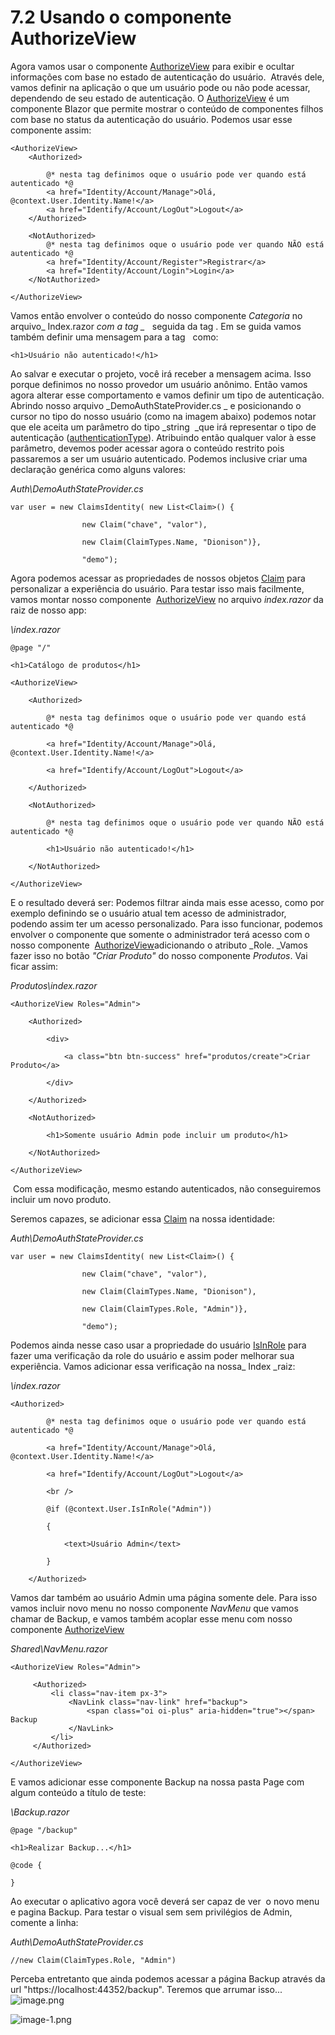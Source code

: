 # 7.2 Usando o componente AuthorizeView

Agora vamos usar o componente [AuthorizeView](https://docs.microsoft.com/pt-br/dotnet/api/microsoft.aspnetcore.components.authorization.authorizeview?view=aspnetcore-5.0) para exibir e ocultar  informações com base no estado de autenticação do usuário.  Através dele, vamos definir na aplicação o que um usuário pode ou não pode acessar, dependendo de seu estado de autenticação. O [AuthorizeView](https://docs.microsoft.com/pt-br/dotnet/api/microsoft.aspnetcore.components.authorization.authorizeview?view=aspnetcore-5.0) é um componente Blazor que permite mostrar o conteúdo de componentes filhos com base no status da autenticação do usuário. Podemos usar esse componente assim:

```
<AuthorizeView>
    <Authorized>

        @* nesta tag definimos oque o usuário pode ver quando está autenticado *@
        <a href="Identity/Account/Manage">Olá, @context.User.Identity.Name!</a>
        <a href="Identify/Account/LogOut">Logout</a>
    </Authorized>

    <NotAuthorized>
        @* nesta tag definimos oque o usuário pode ver quando NÃO está autenticado *@
        <a href="Identity/Account/Register">Registrar</a> 
        <a href="Identity/Account/Login">Login</a>
    </NotAuthorized>

</AuthorizeView>
```

 Vamos então envolver o conteúdo do nosso componente _Categoria_ no arquivo_ Index.razor _com a tag _ <AuthorizeView>_  seguida da tag <Authorized>. Em se guida vamos também definir uma mensagem para a tag _<NotAuthorized>_  como: 

```
<h1>Usuário não autenticado!</h1>
```

Ao salvar e executar o projeto, você irá receber a mensagem acima. Isso porque definimos no nosso provedor um usuário anônimo. Então vamos agora alterar esse comportamento e vamos definir um tipo de autenticação. Abrindo nosso arquivo _DemoAuthStateProvider.cs _ e posicionando o cursor no tipo do nosso usuário (como na imagem abaixo) podemos notar que ele aceita um parâmetro do tipo _string  _que irá representar o tipo de autenticação ([authenticationType](https://docs.microsoft.com/pt-br/dotnet/api/system.security.principal.iidentity.authenticationtype?view=net-5.0#System_Security_Principal_IIdentity_AuthenticationType)).
Atribuindo então qualquer valor à esse parâmetro, devemos poder acessar agora o conteúdo restrito pois passaremos a ser um usuário autenticado. Podemos inclusive criar uma declaração genérica como alguns valores:

_Auth\DemoAuthStateProvider.cs_

```
var user = new ClaimsIdentity( new List<Claim>() {

                new Claim("chave", "valor"),

                new Claim(ClaimTypes.Name, "Dionison")},

                "demo");
```

Agora podemos acessar as propriedades de nossos objetos [Claim](https://docs.microsoft.com/pt-br/dotnet/api/system.identitymodel.claims.claim?view=netframework-4.8) para personalizar a experiência do usuário. Para testar isso mais facilmente, vamos montar nosso componente  [AuthorizeView](https://docs.microsoft.com/pt-br/dotnet/api/microsoft.aspnetcore.components.authorization.authorizeview?view=aspnetcore-5.0) no arquivo _index.razor_ da raiz de nosso app:

_\index.razor_

```
@page "/"

<h1>Catálogo de produtos</h1>

<AuthorizeView>

    <Authorized>

        @* nesta tag definimos oque o usuário pode ver quando está autenticado *@

        <a href="Identity/Account/Manage">Olá, @context.User.Identity.Name!</a>

        <a href="Identify/Account/LogOut">Logout</a>

    </Authorized>

    <NotAuthorized>

        @* nesta tag definimos oque o usuário pode ver quando NÃO está autenticado *@

        <h1>Usuário não autenticado!</h1>

    </NotAuthorized>

</AuthorizeView>
```

E o resultado deverá ser:
Podemos filtrar ainda mais esse acesso, como por exemplo definindo se o usuário atual tem acesso de administrador, podendo assim ter um acesso personalizado. Para isso funcionar, podemos envolver o componente que somente o administrador terá acesso com o nosso componente  [AuthorizeView](https://docs.microsoft.com/pt-br/dotnet/api/microsoft.aspnetcore.components.authorization.authorizeview?view=aspnetcore-5.0)adicionando o atributo _Role. _Vamos fazer isso no botão _"Criar Produto"_ do nosso componente _Produtos_. Vai ficar assim:

_Produtos\index.razor_

```
<AuthorizeView Roles="Admin">

    <Authorized>

        <div>

            <a class="btn btn-success" href="produtos/create">Criar Produto</a>

        </div>

    </Authorized>

    <NotAuthorized>

        <h1>Somente usuário Admin pode incluir um produto</h1>

    </NotAuthorized>

</AuthorizeView>
```

 Com essa modificação, mesmo estando autenticados, não conseguiremos incluir um novo produto.

Seremos capazes, se adicionar essa [Claim](https://docs.microsoft.com/pt-br/dotnet/api/system.identitymodel.claims.claim?view=netframework-4.8) na nossa identidade:

_Auth\DemoAuthStateProvider.cs_

```
var user = new ClaimsIdentity( new List<Claim>() {

                new Claim("chave", "valor"),

                new Claim(ClaimTypes.Name, "Dionison"),

                new Claim(ClaimTypes.Role, "Admin")},

                "demo");
```

Podemos ainda nesse caso usar a propriedade do usuário [IsInRole](https://docs.microsoft.com/pt-br/dotnet/api/microsoft.visualbasic.applicationservices.user.isinrole?view=net-5.0) para fazer uma verificação da role do usuário e assim poder melhorar sua experiência. Vamos adicionar essa verificação na nossa_ Index _raiz:

_\index.razor_

```
<Authorized>

        @* nesta tag definimos oque o usuário pode ver quando está autenticado *@

        <a href="Identity/Account/Manage">Olá, @context.User.Identity.Name!</a>

        <a href="Identify/Account/LogOut">Logout</a>

        <br />

        @if (@context.User.IsInRole("Admin"))

        {

            <text>Usuário Admin</text>

        }

    </Authorized>
```

Vamos dar também ao usuário Admin uma página somente dele. Para isso vamos incluir novo menu no nosso componente _NavMenu_ que vamos chamar de Backup, e vamos também acoplar esse menu com nosso componente [AuthorizeView](https://docs.microsoft.com/pt-br/dotnet/api/microsoft.aspnetcore.components.authorization.authorizeview?view=aspnetcore-5.0)

_Shared\NavMenu.razor_

```
<AuthorizeView Roles="Admin">

     <Authorized> 
         <li class="nav-item px-3"> 
             <NavLink class="nav-link" href="backup"> 
                 <span class="oi oi-plus" aria-hidden="true"></span> Backup 
             </NavLink> 
         </li> 
     </Authorized> 

</AuthorizeView>
```

E vamos adicionar esse componente Backup na nossa pasta Page com algum conteúdo a título de teste:

_\Backup.razor_

```
@page "/backup"

<h1>Realizar Backup...</h1>

@code {

}
```

Ao executar o aplicativo agora você deverá ser capaz de ver  o novo menu e pagina Backup. Para testar o visual sem sem privilégios de Admin, comente a linha:

_Auth\DemoAuthStateProvider.cs_

```
//new Claim(ClaimTypes.Role, "Admin")
```

Perceba entretanto que ainda podemos acessar a página Backup através da url "https://localhost:44352/backup". Teremos que arrumar isso...
![image.png](image/image.png)

![image-1.png](image/image-1.png)

